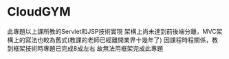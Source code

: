 # CloudGYM

此專題以上課所教的Servlet和JSP技術實現
架構上尚未達到前後端分離，MVC架構上的寫法也較為舊式(教課的老師已經離開業界十幾年了)
因課程時程關係，教到框架技術時專題已完成8成左右
故無法用框架完成此專題
